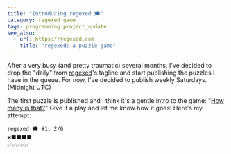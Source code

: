 ```yaml
---
title: "Introducing regexed 🗯️"
category: regexed game
tags: programming project_update
see_also:
  - url: https://regexed.com
    title: "regexed: a puzzle game"
---
```


After a very busy (and pretty traumatic) several months, I've decided to drop the "daily" from [regexed]'s tagline and start publishing the puzzles I have in the queue. For now, I've decided to publish weekly Saturdays. (Midnight UTC)

The first puzzle is published and I think it's a gentle intro to the game: "[How many is that?](https://regexed.com/puzzles/1)" Give it a play and let me know how it goes! Here's my attempt:

    regexed 🗯️ #1: 2/6
    ❌⬛️⬛️⬛️⬛️
    ✅✅✅✅✅

[regexed]: https://regexed.com
